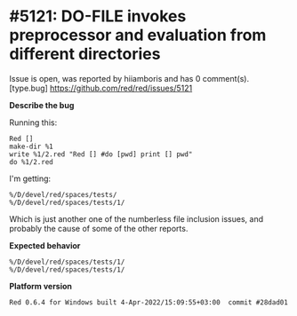 
#5121: DO-FILE invokes preprocessor and evaluation from different directories
================================================================================
Issue is open, was reported by hiiamboris and has 0 comment(s).
[type.bug]
<https://github.com/red/red/issues/5121>

**Describe the bug**

Running this:
```
Red []
make-dir %1
write %1/2.red "Red [] #do [pwd] print [] pwd"
do %1/2.red
```
I'm getting:
```
%/D/devel/red/spaces/tests/
%/D/devel/red/spaces/tests/1/
```
Which is just another one of the numberless file inclusion issues, and probably the cause of some of the other reports.

**Expected behavior**
```
%/D/devel/red/spaces/tests/1/
%/D/devel/red/spaces/tests/1/
```

**Platform version**
```
Red 0.6.4 for Windows built 4-Apr-2022/15:09:55+03:00  commit #28dad01
```



